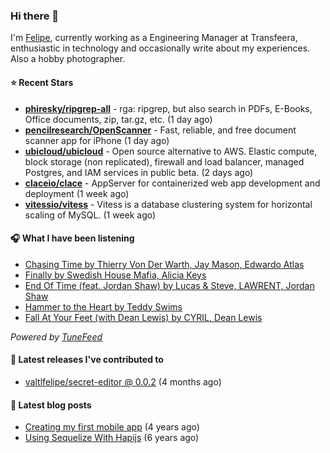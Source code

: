 ### Hi there 👋

I'm [Felipe](https://felipevm.com), currently working as a Engineering Manager at Transfeera, enthusiastic in technology and occasionally write about my experiences. Also a hobby photographer.

#### ⭐ Recent Stars
- **[phiresky/ripgrep-all](https://github.com/phiresky/ripgrep-all)** - rga: ripgrep, but also search in PDFs, E-Books, Office documents, zip, tar.gz, etc. (1 day ago)
- **[pencilresearch/OpenScanner](https://github.com/pencilresearch/OpenScanner)** - Fast, reliable, and free document scanner app for iPhone (1 day ago)
- **[ubicloud/ubicloud](https://github.com/ubicloud/ubicloud)** - Open source alternative to AWS. Elastic compute, block storage (non replicated), firewall and load balancer, managed Postgres, and IAM services in public beta. (2 days ago)
- **[claceio/clace](https://github.com/claceio/clace)** - AppServer for containerized web app development and deployment (1 week ago)
- **[vitessio/vitess](https://github.com/vitessio/vitess)** - Vitess is a database clustering system for horizontal scaling of MySQL. (1 week ago)

#### 🎧 What I have been listening
- [Chasing Time by Thierry Von Der Warth, Jay Mason, Edwardo Atlas](https://open.spotify.com/track/6vg9PnlpahS0y0Tuuix442)
- [Finally by Swedish House Mafia, Alicia Keys](https://open.spotify.com/track/5a2Mb0OPY17zkS8FnciQhg)
- [End Of Time (feat. Jordan Shaw) by Lucas &amp; Steve, LAWRENT, Jordan Shaw](https://open.spotify.com/track/0g998xGTsjf9uTVJ9SksS4)
- [Hammer to the Heart by Teddy Swims](https://open.spotify.com/track/0IdwfnHFfyb7zc7GFs75QQ)
- [Fall At Your Feet (with Dean Lewis) by CYRIL, Dean Lewis](https://open.spotify.com/track/0M0a2E5H8pUmqDHs0A4931)

_Powered by [TuneFeed](https://tunefeed.app?ref=valtlfelipe-gh-profile)_ 

#### 🚀 Latest releases I've contributed to


- [valtlfelipe/secret-editor @ 0.0.2](https://github.com/valtlfelipe/secret-editor/releases/tag/0.0.2) (4 months ago)

#### 📄 Latest blog posts
- [Creating my first mobile app](https://felipevm.com/posts/creating-my-first-mobile-app/) (4 years ago)
- [Using Sequelize With Hapijs](https://felipevm.com/posts/using-sequelize-with-hapijs/) (6 years ago)
